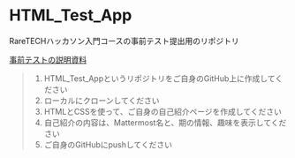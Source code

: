 # HTML_Test_App

RareTECHハッカソン入門コースの事前テスト提出用のリポジトリ

[事前テストの説明資料](https://var-inc.notion.site/20f03b3816ba801dae6ac42c231d2de3)

> 1. HTML_Test_Appというリポジトリをご自身のGitHub上に作成してください
> 2. ローカルにクローンしてください
> 3. HTMLとCSSを使って、ご自身の自己紹介ページを作成してください
> 4. 自己紹介の内容は、Mattermost名と、期の情報、趣味を表示してください
> 5. ご自身のGitHubにpushしてください
